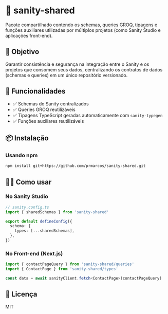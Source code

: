 # 🧩 sanity-shared

Pacote compartilhado contendo os schemas, queries GROQ, tipagens e funções auxiliares utilizadas por múltiplos projetos (como Sanity Studio e aplicações front-end).

## 🎯 Objetivo

Garantir consistência e segurança na integração entre o Sanity e os projetos que consomem seus dados, centralizando os contratos de dados (schemas e queries) em um único repositório versionado.

## 🚀 Funcionalidades

- ✅ Schemas do Sanity centralizados  
- ✅ Queries GROQ reutilizáveis  
- ✅ Tipagens TypeScript geradas automaticamente com `sanity-typegen`  
- ✅ Funções auxiliares reutilizáveis  

## 📦 Instalação

### Usando npm

```bash
npm install git+https://github.com/prmarcos/sanity-shared.git
```

## 🧑‍💻 Como usar

### No Sanity Studio

```ts
// sanity.config.ts
import { sharedSchemas } from 'sanity-shared'

export default defineConfig({
  schema: {
    types: [...sharedSchemas],
  },
})
```

### No Front-end (Next.js)

```ts
import { contactPageQuery } from 'sanity-shared/queries'
import { ContactPage } from 'sanity-shared/types'

const data = await sanityClient.fetch<ContactPage>(contactPageQuery)
```

## 📄 Licença

MIT